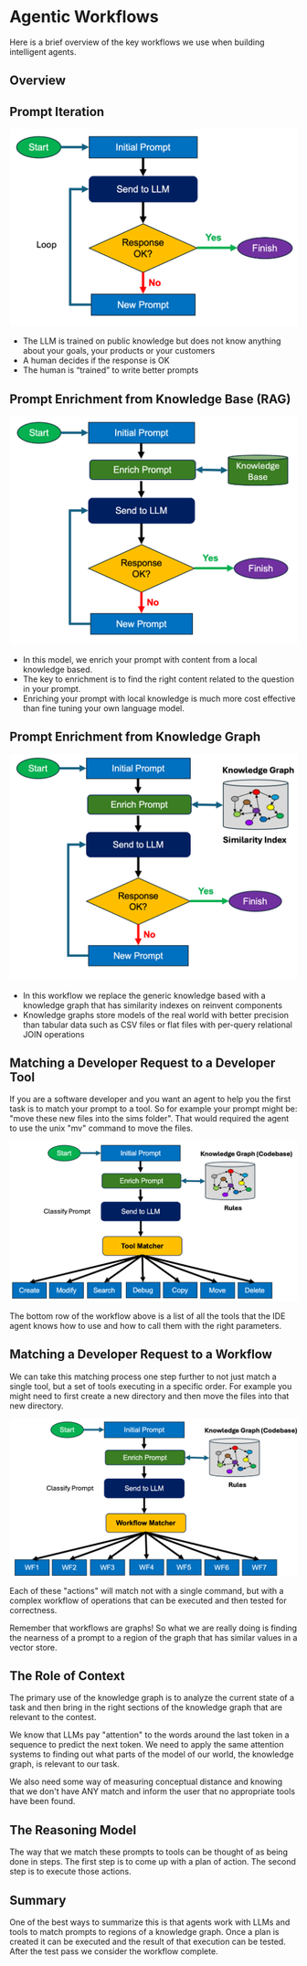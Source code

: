 # Agentic Workflows

Here is a brief overview of the key workflows we use when building intelligent agents.

## Overview

## Prompt Iteration

![](./prompt-iteration.png)

- The LLM is trained on public knowledge but does not know anything about your goals, your products or your customers 
- A human decides if the response is OK
- The human is “trained” to write better prompts

## Prompt Enrichment from Knowledge Base (RAG)

![](./prompt-enrichment.png)

- In this model, we enrich your prompt with content from
a local knowledge based.
- The key to enrichment is to find the right content related
to the question in your prompt.
- Enriching your prompt with local knowledge is much more cost effective than fine tuning your own language model.

## Prompt Enrichment from Knowledge Graph

![](./knowledge-graph.png)

- In this workflow we replace the generic knowledge based with a knowledge graph that has similarity indexes on reinvent components
- Knowledge graphs store models of the real world with better precision than tabular data such as CSV files or flat files with per-query relational JOIN operations

## Matching a Developer Request to a Developer Tool

If you are a software developer and you want an agent to help
you the first task is to match your prompt to a tool.  So for example your prompt might be: "move these new files into the sims folder".  That would required the agent to use the unix "mv" command to move the files.

![](developer-tool.png)

The bottom row of the workflow above is a list of all the tools that the IDE agent knows how to use and how to call them with the right parameters.

## Matching a Developer Request to a Workflow

We can take this matching process one step further to
not just match a single tool, but a set of tools executing in a specific order.  For example you might need to first create a new directory and then move the files into that new directory.

![](./workflow-matcher.png)

Each of these "actions" will match not with a single command, but with a complex workflow of operations that can be executed and then tested for correctness.

Remember that workflows are graphs!  So what we are really doing is finding the nearness of a prompt to a region of the graph that has similar values in a vector store.

## The Role of Context

The primary use of the knowledge graph is to analyze the current state of a task and then bring in the right sections of the knowledge graph that are relevant to the contest.

We know that LLMs pay "attention" to the words around the last token in a sequence to predict the next token.  We need to apply the same attention systems to finding out what parts of the model of our world, the knowledge graph, is relevant to our task.

We also need some way of measuring conceptual distance and knowing that we don't have ANY match and inform the user that no appropriate tools have been found.

## The Reasoning Model

The way that we match these prompts to tools can be thought of as being done in steps.  The first step is to come up with a plan of action.  The second step is to execute those actions.

## Summary

One of the best ways to summarize this is that agents work with LLMs and tools to match prompts to regions of a knowledge graph.  Once a plan is created it can be executed and the result of that execution can be tested.  After the test pass we consider the workflow complete.